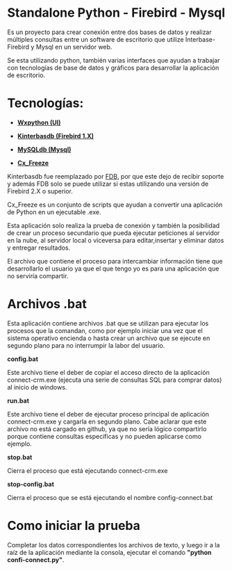 # Standalone Python - Firebird - Mysql

Es un proyecto para crear conexión entre dos bases de datos y realizar múltiples consultas entre un software de escritorio que utilize Interbase-Firebird y Mysql en un servidor web.

Se esta utilizando python, también varias interfaces que ayudan a trabajar con tecnologías de base de datos y gráficos para desarrollar la aplicación de escritorio.

# Tecnologías:
<ul>
  <li><strong><a href="https://wxpython.org/">Wxpython (UI)</a></strong></li>
</ul>
<ul>
  <li><strong><a href="https://www.firebirdsql.org/en/python-driver/">Kinterbasdb  (Firebird 1.X)</a></strong></li>
</ul>
<ul>
  <li><strong><a href="https://pypi.python.org/pypi/MySQL-python">MySQLdb  (Mysql)</a></strong></li>
</ul>
<ul>
  <li><strong><a href="https://anthony-tuininga.github.io/cx_Freeze/">Cx_Freeze</a></strong></li>
</ul>


Kinterbasdb fue reemplazado por <a href='https://firebirdsql.org/file/documentation/drivers_documentation/python/fdb/getting-started.html'>FDB</a>, por que este dejo de recibir soporte y además FDB solo se puede utilizar si estas utilizando una versión de Firebird 2.X o superior.

Cx_Freeze es un conjunto de scripts que ayudan a convertir una aplicación de Python en un ejecutable .exe.

Esta aplicación solo realiza la prueba de conexión y también la posibilidad de crear un proceso secundario que pueda ejecutar peticiones al servidor en la nube, al servidor local o viceversa para editar,insertar y eliminar datos y entregar resultados.

El archivo que contiene el proceso para intercambiar información tiene que desarrollarlo el usuario ya que el que tengo yo es para una aplicación que no serviría compartir.

# Archivos .bat

Esta aplicación contiene archivos .bat que se utilizan para ejecutar los procesos que la comandan, como por ejemplo iniciar una vez que el sistema operativo encienda o hasta crear un archivo que se ejecute en segundo plano para no interrumpir la labor del usuario.

<p><strong>config.bat</strong></p>

Este archivo tiene el deber de copiar el acceso directo de la aplicación connect-crm.exe (ejecuta una serie de consultas SQL para comprar datos) al inicio de windows.

<p><strong>run.bat</strong></p>

Este archivo tiene el deber de ejecutar proceso principal de aplicación connect-crm.exe y cargarla en segundo plano. Cabe aclarar que este archivo no está cargado en github, ya que no sería lógico compartirlo porque contiene consultas específicas y no pueden aplicarse como ejemplo. 

<p><strong>stop.bat</strong></p>

Cierra el proceso que está ejecutando connect-crm.exe

<p><strong>stop-config.bat</strong></p>

Cierra el proceso que se está ejecutando el nombre config-connect.bat

# Como iniciar la prueba

Completar los datos correspondientes los archivos de texto, y luego ir a la raíz de la aplicación mediante la consola, ejecutar el comando <strong>"python confi-connect.py"</strong>.

